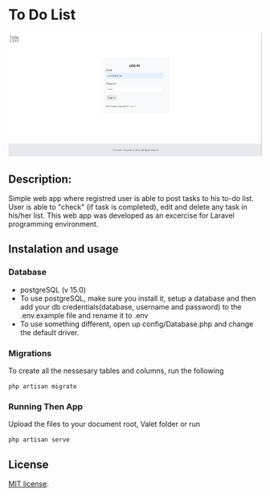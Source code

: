 # To Do List

![Alt text](/public/images/APP2.gif)


## Description:

Simple web app where registred user is able to post tasks to his to-do list. User is able to "check" (if task is completed), edit and delete any task in his/her list. This web app was developed as an excercise for Laravel programming environment. 

## Instalation and usage

### Database
- postgreSQL (v 15.0)
- To use postgreSQL, make sure you install it, setup a database and then add your db credentials(database, username and password) to the .env.example file and rename it to .env
- To use something different, open up config/Database.php and change the default driver.

### Migrations
To create all the nessesary tables and columns, run the following
```
php artisan migrate
```

### Running Then App
Upload the files to your document root, Valet folder or run 
```
php artisan serve
```

## License

[MIT license](https://opensource.org/licenses/MIT).